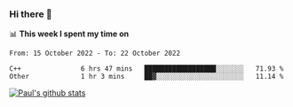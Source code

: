 ### Hi there 👋

📊 **This week I spent my time on**
<!--START_SECTION:waka-->

```text
From: 15 October 2022 - To: 22 October 2022

C++               6 hrs 47 mins   ██████████████████░░░░░░░   71.93 %
Other             1 hr 3 mins     ██▓░░░░░░░░░░░░░░░░░░░░░░   11.14 %
```

<!--END_SECTION:waka-->


[![Paul's github stats](https://github-readme-stats.vercel.app/api?username=mickeyouyou&theme=dracula&show_icons=true)](https://github.com/anuraghazra/github-readme-stats)
